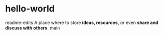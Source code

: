 # hello-world
readme-edits
A place where to store **ideas, resources,** or even **share and discuss with others.**
main